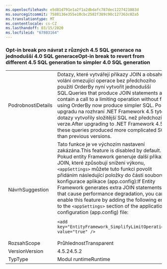 ```yaml
---
ms.openlocfilehash: e5d81d791e1a2f1a2dbdafc787dec1227423883d
ms.sourcegitcommit: 7588136e355e10cbc2582f389c90c127363c02a5
ms.translationtype: MT
ms.contentlocale: cs-CZ
ms.lasthandoff: 03/15/2020
ms.locfileid: "67803164"
---
```

### <a name="opt-in-break-to-revert-from-different-45-sql-generation-to-simpler-40-sql-generation"></a><span data-ttu-id="fe9c0-101">Opt-in break pro návrat z různých 4.5 SQL generace na jednodušší 4.0 SQL generace</span><span class="sxs-lookup"><span data-stu-id="fe9c0-101">Opt-in break to revert from different 4.5 SQL generation to simpler 4.0 SQL generation</span></span>

|   |   |
|---|---|
|<span data-ttu-id="fe9c0-102">Podrobnosti</span><span class="sxs-lookup"><span data-stu-id="fe9c0-102">Details</span></span>|<span data-ttu-id="fe9c0-103">Dotazy, které vytvářejí příkazy JOIN a obsahují volání omezující operace bez předchozího použití OrderBy nyní vytvořit jednodušší SQL.</span><span class="sxs-lookup"><span data-stu-id="fe9c0-103">Queries that produce JOIN statements and contain a call to a limiting operation without first using OrderBy now produce simpler SQL.</span></span> <span data-ttu-id="fe9c0-104">Po upgradu na rozhraní .NET Framework 4.5 tyto dotazy vytvořily složitější SQL než předchozí verze.</span><span class="sxs-lookup"><span data-stu-id="fe9c0-104">After upgrading to .NET Framework 4.5, these queries produced more complicated SQL than previous versions.</span></span>|
|<span data-ttu-id="fe9c0-105">Návrh</span><span class="sxs-lookup"><span data-stu-id="fe9c0-105">Suggestion</span></span>|<span data-ttu-id="fe9c0-106">Tato funkce je ve výchozím nastavení zakázána.</span><span class="sxs-lookup"><span data-stu-id="fe9c0-106">This feature is disabled by default.</span></span> <span data-ttu-id="fe9c0-107">Pokud entity Framework generuje další příkazy JOIN, které způsobují snížení výkonu, <code>&lt;appSettings&gt;</code> můžete tuto funkci povolit přidáním následující položky do části souboru konfigurace aplikace (app.config):</span><span class="sxs-lookup"><span data-stu-id="fe9c0-107">If Entity Framework generates extra JOIN statements that cause performance degradation, you can enable this feature by adding the following entry to the <code>&lt;appSettings&gt;</code> section of the application configuration (app.config) file:</span></span><pre><code class="lang-xml">&lt;add key=&quot;EntityFramework_SimplifyLimitOperations&quot; value=&quot;true&quot; /&gt;&#13;&#10;</code></pre>|
|<span data-ttu-id="fe9c0-108">Rozsah</span><span class="sxs-lookup"><span data-stu-id="fe9c0-108">Scope</span></span>|<span data-ttu-id="fe9c0-109">Průhlednost</span><span class="sxs-lookup"><span data-stu-id="fe9c0-109">Transparent</span></span>|
|<span data-ttu-id="fe9c0-110">Version</span><span class="sxs-lookup"><span data-stu-id="fe9c0-110">Version</span></span>|<span data-ttu-id="fe9c0-111">4.5.2</span><span class="sxs-lookup"><span data-stu-id="fe9c0-111">4.5.2</span></span>|
|<span data-ttu-id="fe9c0-112">Typ</span><span class="sxs-lookup"><span data-stu-id="fe9c0-112">Type</span></span>|<span data-ttu-id="fe9c0-113">Modul runtime</span><span class="sxs-lookup"><span data-stu-id="fe9c0-113">Runtime</span></span>|
